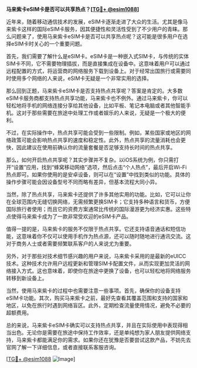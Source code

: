 **马来紫卡eSIM卡是否可以共享热点？[[TG💪+ @esim1088](https://t.me/s/esim1088)]**

近年来，随着移动通信技术的发展，eSIM卡逐渐走进了大众的生活。尤其是像马来紫卡这样的国际eSIM卡服务，因其便捷性和灵活性受到了不少用户的青睐。那么问题来了，使用马来紫卡eSIM卡是否可以共享热点呢？这可能是很多用户在选择eSIM卡时关心的一个重要问题。

首先，我们需要了解什么是eSIM卡。eSIM卡是一种嵌入式SIM卡，与传统的实体SIM卡不同，它不需要物理插拔，而是直接集成在设备中。这意味着用户可以通过远程配置的方式，将运营商的网络服务下载到设备上。对于经常出国旅行或需要同时使用多个网络的人来说，eSIM卡无疑是一个非常实用的选择。

那么回到正题，马来紫卡eSIM卡是否支持热点共享呢？答案是肯定的。大多数eSIM卡服务商都支持热点共享功能，马来紫卡也不例外。通过马来紫卡，你可以轻松地将手机的网络连接分享给其他设备，比如平板、笔记本电脑或者其他智能手机。这对于那些需要在旅途中处理工作或者娱乐的人来说，无疑是一个极大的便利。

不过，在实际操作中，热点共享可能会受到一些限制。例如，某些国家或地区的网络政策可能会影响热点共享的速度和稳定性。此外，热点共享的流量消耗也会更快，因此建议在使用前确认你的流量套餐是否足够支持长时间的热点共享。

那么，如何开启热点共享呢？其实步骤并不复杂。以iOS系统为例，你只需打开“设置”应用，找到“蜂窝移动网络”选项，然后点击“个人热点”，最后开启Wi-Fi热点即可。如果你使用的是安卓设备，则可以在“设置”中找到类似的功能。具体的操作步骤可能会因设备型号不同而略有差异，但基本流程大同小异。

当然，除了热点共享，马来紫卡还提供了许多其他实用的功能。比如，它可以让你在全球范围内无缝切换网络，无需频繁更换SIM卡；它支持多种语言和货币，方便国际旅行者使用；而且它的资费方案通常比传统的国际漫游更为经济实惠。这些特点使得马来紫卡成为了一款非常受欢迎的eSIM卡产品。

值得一提的是，马来紫卡的服务不仅限于热点共享。它还支持语音通话和短信功能，这意味着你不仅可以使用手机作为热点源，还可以随时随地进行通讯交流。这对于商务人士或者需要频繁联系客户的人来说尤为重要。

另外，对于那些对技术细节感兴趣的用户来说，马来紫卡采用的是最新的eUICC技术。这种技术允许用户远程更新和管理SIM卡配置文件，从而实现更加灵活的网络接入方式。这也意味着，即使你在旅途中更换了设备，也可以轻松地将网络服务转移到新设备上。

当然，使用马来紫卡的过程中也需要注意一些事项。首先，确保你的设备支持eSIM卡功能。其次，购买马来紫卡之前，最好先查看其覆盖范围和支持的国家和地区，以免在旅行时遇到网络盲区。此外，定期检查流量使用情况，避免不必要的超额费用。

总的来说，马来紫卡eSIM卡确实可以支持热点共享，并且在实际使用中表现得相当出色。无论你是需要在旅途中保持工作效率，还是单纯想为家人朋友提供网络支持，马来紫卡都能满足你的需求。如果你还在犹豫是否要尝试这款产品，不妨先去官网了解一下详细信息，或者直接联系客服咨询。

[[TG💪+ @esim1088](https://t.me/s/esim1088) ![Image](https://i.postimg.cc/4NQfJmqS/Snipaste-2025-05-13-00-14-12.png)]